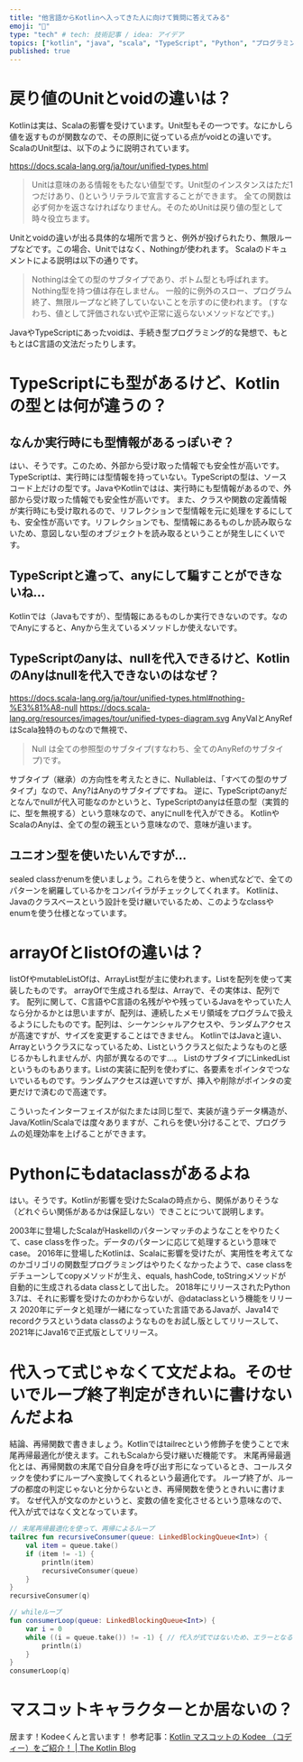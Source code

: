 ```yaml
---
title: "他言語からKotlinへ入ってきた人に向けて質問に答えてみる"
emoji: "🐷"
type: "tech" # tech: 技術記事 / idea: アイデア
topics: ["kotlin", "java", "scala", "TypeScript", "Python", "プログラミング言語"]
published: true
---
```


# 戻り値のUnitとvoidの違いは？

Kotlinは実は、Scalaの影響を受けています。Unit型もその一つです。なにかしら値を返すものが関数なので、その原則に従っている点がvoidとの違いです。ScalaのUnit型は、以下のように説明されています。

https://docs.scala-lang.org/ja/tour/unified-types.html

> Unitは意味のある情報をもたない値型です。Unit型のインスタンスはただ1つだけあり、()というリテラルで宣言することができます。 全ての関数は必ず何かを返さなければなりません。そのためUnitは戻り値の型として時々役立ちます。

Unitとvoidの違いが出る具体的な場所で言うと、例外が投げられたり、無限ループなどです。この場合、Unitではなく、Nothingが使われます。
Scalaのドキュメントによる説明は以下の通りです。

> Nothingは全ての型のサブタイプであり、ボトム型とも呼ばれます。Nothing型を持つ値は存在しません。 一般的に例外のスロー、プログラム終了、無限ループなど終了していないことを示すのに使われます。 (すなわち、値として評価されない式や正常に返らないメソッドなどです。)

JavaやTypeScriptにあったvoidは、手続き型プログラミング的な発想で、もともとはC言語の文法だったりします。

# TypeScriptにも型があるけど、Kotlinの型とは何が違うの？

## なんか実行時にも型情報があるっぽいぞ？

はい、そうです。このため、外部から受け取った情報でも安全性が高いです。
TypeScriptは、実行時には型情報を持っていない。TypeScriptの型は、ソースコード上だけの型です。JavaやKotlinではは、実行時にも型情報があるので、外部から受け取った情報でも安全性が高いです。
また、クラスや関数の定義情報が実行時にも受け取れるので、リフレクションで型情報を元に処理をするにしても、安全性が高いです。リフレクションでも、型情報にあるものしか読み取らないため、意図しない型のオブジェクトを読み取るということが発生しにくいです。

## TypeScriptと違って、anyにして騙すことができないね…

Kotlinでは（Javaもですが）、型情報にあるものしか実行できないのです。なのでAnyにすると、Anyから生えているメソッドしか使えないです。

## TypeScriptのanyは、nullを代入できるけど、KotlinのAnyはnullを代入できないのはなぜ？

https://docs.scala-lang.org/ja/tour/unified-types.html#nothing-%E3%81%A8-null
https://docs.scala-lang.org/resources/images/tour/unified-types-diagram.svg
AnyValとAnyRefはScala独特のものなので無視で、

> Null は全ての参照型のサブタイプ(すなわち、全てのAnyRefのサブタイプ)です。

サブタイプ（継承）の方向性を考えたときに、Nullableは、「すべての型のサブタイプ」なので、Any?はAnyのサブタイプですね。
逆に、TypeScriptのanyだとなんでnullが代入可能なのかというと、TypeScriptのanyは任意の型（実質的に、型を無視する）という意味なので、anyにnullを代入ができる。
KotlinやScalaのAnyは、全ての型の親玉という意味なので、意味が違います。

## ユニオン型を使いたいんですが…

sealed classかenumを使いましょう。これらを使うと、when式などで、全てのパターンを網羅しているかをコンパイラがチェックしてくれます。
Kotlinは、Javaのクラスベースという設計を受け継いでいるため、このようなclassやenumを使う仕様となっています。

# arrayOfとlistOfの違いは？

listOfやmutableListOfは、ArrayList型が主に使われます。Listを配列を使って実装したものです。
arrayOfで生成される型は、Array<E>で、その実体は、配列です。
配列に関して、C言語やC言語の名残がやや残っているJavaをやっていた人なら分かるかとは思いますが、配列は、連続したメモリ領域をプログラムで扱えるようにしたものです。配列は、シーケンシャルアクセスや、ランダムアクセスが高速ですが、サイズを変更することはできません。
KotlinではJavaと違い、Arrayというクラスになっているため、Listというクラスと似たようなものと感じるかもしれませんが、内部が異なるのです…。
ListのサブタイプにLinkedListというものもあります。Listの実装に配列を使わずに、各要素をポインタでつないでいるものです。ランダムアクセスは遅いですが、挿入や削除がポインタの変更だけで済むので高速です。

こういったインターフェイスが似たまたは同じ型で、実装が違うデータ構造が、Java/Kotlin/Scalaでは度々ありますが、これらを使い分けることで、プログラムの処理効率を上げることができます。

# Pythonにもdataclassがあるよね

はい。そうです。Kotlinが影響を受けたScalaの時点から、関係がありそうな（どれぐらい関係があるかは保証しない）できことについて説明します。

2003年に登場したScalaがHaskellのパターンマッチのようなことをやりたくて、case classを作った。データのパターンに応じて処理するという意味でcase。
2016年に登場したKotlinは、Scalaに影響を受けたが、実用性を考えてなのかゴリゴリの関数型プログラミングはやりたくなかったようで、case classをデチューンしてcopyメソッドが生え、equals, hashCode, toStringメソッドが自動的に生成されるdata classとして出した。
2018年にリリースされたPython 3.7は、それに影響を受けたのかわからないが、@dataclassという機能をリリース
2020年にデータと処理が一緒になっていた言語であるJavaが、Java14でrecordクラスというdata classのようなものをお試し版としてリリースして、2021年にJava16で正式版としてリリース。

# 代入って式じゃなくて文だよね。そのせいでループ終了判定がきれいに書けないんだよね

結論、再帰関数で書きましょう。Kotlinではtailrecという修飾子を使うことで末尾再帰最適化が使えます。これもScalaから受け継いだ機能です。
末尾再帰最適化とは、再帰関数の末尾で自分自身を呼び出す形になっているとき、コールスタックを使わずにループへ変換してくれるという最適化です。
ループ終了が、ループの都度の判定じゃないと分からないとき、再帰関数を使うときれいに書けます。
なぜ代入が文なのかというと、変数の値を変化させるという意味なので、代入が式ではなく文となっています。

```kotlin
// 末尾再帰最適化を使って、再帰によるループ
tailrec fun recursiveConsumer(queue: LinkedBlockingQueue<Int>) {
    val item = queue.take()
    if (item != -1) {
        println(item)
        recursiveConsumer(queue)
    }
}
recursiveConsumer(q)

// whileループ
fun consumerLoop(queue: LinkedBlockingQueue<Int>) {
    var i = 0
    while ((i = queue.take()) != -1) { // 代入が式ではないため、エラーとなる
        println(i)
    }
}
consumerLoop(q)
```

# マスコットキャラクターとか居ないの？

居ます！Kodeeくんと言います！
参考記事：[Kotlin マスコットの Kodee （コディー）をご紹介！ \| The Kotlin Blog](https://blog.jetbrains.com/ja/kotlin/2023/05/the-kotlin-mascot-returns/)
